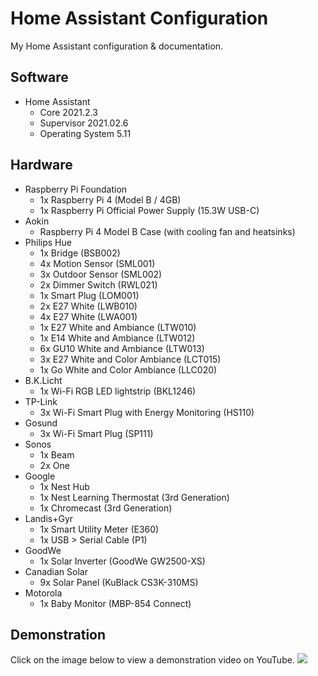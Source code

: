 # Home Assistant Configuration
My Home Assistant configuration & documentation.

## Software
- Home Assistant
    - Core 2021.2.3
    - Supervisor 2021.02.6
    - Operating System 5.11

## Hardware
- Raspberry Pi Foundation
    - 1x Raspberry Pi 4 (Model B / 4GB)
    - 1x Raspberry Pi Official Power Supply (15.3W USB-C)
- Aokin
    - Raspberry Pi 4 Model B Case (with cooling fan and heatsinks)
- Philips Hue
    - 1x Bridge (BSB002)
    - 4x Motion Sensor (SML001)
    - 3x Outdoor Sensor (SML002)
    - 2x Dimmer Switch (RWL021)
    - 1x Smart Plug (LOM001)
    - 2x E27 White (LWB010)
    - 4x E27 White (LWA001)
    - 1x E27 White and Ambiance (LTW010)
    - 1x E14 White and Ambiance (LTW012)
    - 6x GU10 White and Ambiance (LTW013)
    - 3x E27 White and Color Ambiance (LCT015)
    - 1x Go White and Color Ambiance (LLC020)
- B.K.Licht
    - 1x Wi-Fi RGB LED lightstrip (BKL1246)
- TP-Link
    - 3x Wi-Fi Smart Plug with Energy Monitoring (HS110)
- Gosund
    - 3x Wi-Fi Smart Plug (SP111)
- Sonos
    - 1x Beam
    - 2x One
- Google
    - 1x Nest Hub
    - 1x Nest Learning Thermostat (3rd Generation)
    - 1x Chromecast (3rd Generation)
- Landis+Gyr
    - 1x Smart Utility Meter (E360)
    - 1x USB > Serial Cable (P1)
- GoodWe 
    - 1x Solar Inverter (GoodWe GW2500-XS)
- Canadian Solar
    - 9x Solar Panel (KuBlack CS3K-310MS)
- Motorola
    - 1x Baby Monitor (MBP-854 Connect)

## Demonstration
Click on the image below to view a demonstration video on YouTube.
[![](http://img.youtube.com/vi/VtE0kFGLAp8/0.jpg)](http://www.youtube.com/watch?v=VtE0kFGLAp8 "View demonstration on YouTube")



